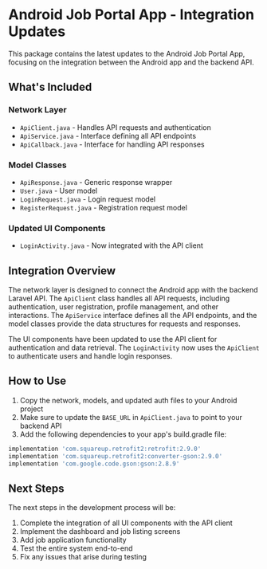 # Android Job Portal App - Integration Updates

This package contains the latest updates to the Android Job Portal App, focusing on the integration between the Android app and the backend API.

## What's Included

### Network Layer
- `ApiClient.java` - Handles API requests and authentication
- `ApiService.java` - Interface defining all API endpoints
- `ApiCallback.java` - Interface for handling API responses

### Model Classes
- `ApiResponse.java` - Generic response wrapper
- `User.java` - User model
- `LoginRequest.java` - Login request model
- `RegisterRequest.java` - Registration request model

### Updated UI Components
- `LoginActivity.java` - Now integrated with the API client

## Integration Overview

The network layer is designed to connect the Android app with the backend Laravel API. The `ApiClient` class handles all API requests, including authentication, user registration, profile management, and other interactions. The `ApiService` interface defines all the API endpoints, and the model classes provide the data structures for requests and responses.

The UI components have been updated to use the API client for authentication and data retrieval. The `LoginActivity` now uses the `ApiClient` to authenticate users and handle login responses.

## How to Use

1. Copy the network, models, and updated auth files to your Android project
2. Make sure to update the `BASE_URL` in `ApiClient.java` to point to your backend API
3. Add the following dependencies to your app's build.gradle file:

```gradle
implementation 'com.squareup.retrofit2:retrofit:2.9.0'
implementation 'com.squareup.retrofit2:converter-gson:2.9.0'
implementation 'com.google.code.gson:gson:2.8.9'
```

## Next Steps

The next steps in the development process will be:
1. Complete the integration of all UI components with the API client
2. Implement the dashboard and job listing screens
3. Add job application functionality
4. Test the entire system end-to-end
5. Fix any issues that arise during testing
